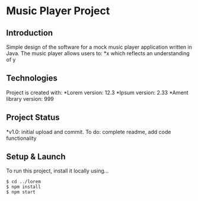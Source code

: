 # Music Player Project

## Introduction

Simple design of the software for a mock music player application written in Java. The music player allows users to:
\*x which reflects an understanding of y

## Technologies

Project is created with:
*Lorem version: 12.3
*Ipsum version: 2.33
\*Ament library version: 999

## Project Status

\*v1.0: initial upload and commit. To do: complete readme, add code functionality

## Setup & Launch

To run this project, install it locally using...

```
$ cd ../lorem
$ npm install
$ npm start
```
